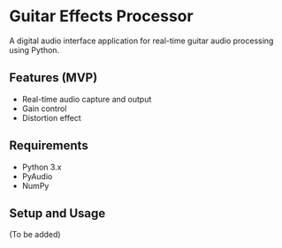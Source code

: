 # Guitar Effects Processor

A digital audio interface application for real-time guitar audio processing using Python.

## Features (MVP)

- Real-time audio capture and output
- Gain control
- Distortion effect

## Requirements

- Python 3.x
- PyAudio
- NumPy

## Setup and Usage

(To be added)
